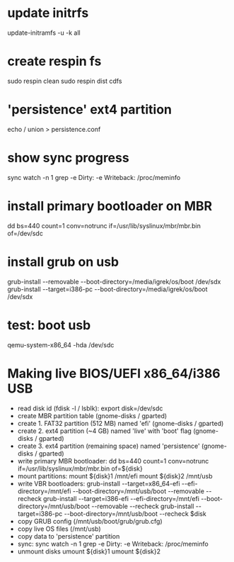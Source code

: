 # update initrfs
update-initramfs -u -k all

# create respin fs
sudo respin clean
sudo respin dist cdfs

# 'persistence' ext4 partition
echo / union > persistence.conf

# show sync progress
sync
watch -n 1 grep -e Dirty: -e Writeback: /proc/meminfo

# install primary bootloader on MBR
dd bs=440 count=1 conv=notrunc if=/usr/lib/syslinux/mbr/mbr.bin of=/dev/sdc

# install grub on usb
grub-install --removable --boot-directory=/media/igrek/os/boot /dev/sdx
grub-install --target=i386-pc --boot-directory=/media/igrek/os/boot /dev/sdx

# test: boot usb
qemu-system-x86_64 -hda /dev/sdc


# Making live BIOS/UEFI x86_64/i386 USB
- read disk id (fdisk -l / lsblk):
	export disk=/dev/sdc
- create MBR partition table (gnome-disks / gparted)
- create 1. FAT32 partition (512 MB) named 'efi' (gnome-disks / gparted)
- create 2. ext4 partition (~4 GB) named 'live' with 'boot' flag (gnome-disks / gparted)
- create 3. ext4 partition (remaining space) named 'persistence' (gnome-disks / gparted)
- write primary MBR bootloader:
	dd bs=440 count=1 conv=notrunc if=/usr/lib/syslinux/mbr/mbr.bin of=${disk}
- mount partitions:
	mount ${disk}1 /mnt/efi
	mount ${disk}2 /mnt/usb
- write VBR bootloaders:
	grub-install --target=x86_64-efi --efi-directory=/mnt/efi --boot-directory=/mnt/usb/boot --removable --recheck
	grub-install --target=i386-efi --efi-directory=/mnt/efi --boot-directory=/mnt/usb/boot --removable --recheck
	grub-install --target=i386-pc --boot-directory=/mnt/usb/boot --recheck $disk
- copy GRUB config (/mnt/usb/boot/grub/grub.cfg)
- copy live OS files (/mnt/usb)
- copy data to 'persistence' partition
- sync:
	sync
	watch -n 1 grep -e Dirty: -e Writeback: /proc/meminfo
- unmount disks
	umount ${disk}1
	umount ${disk}2